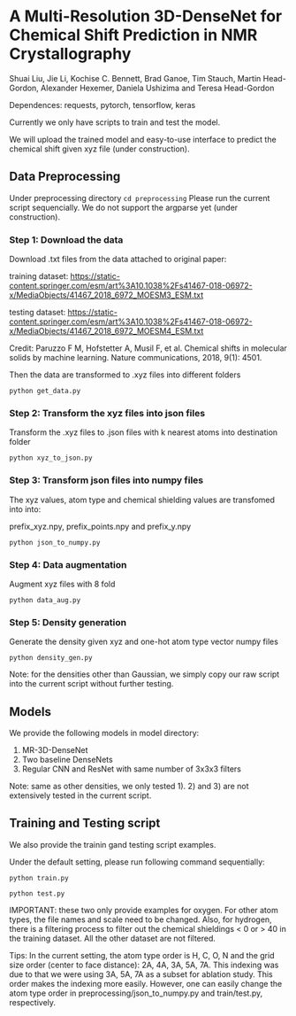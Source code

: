 # A Multi-Resolution 3D-DenseNet for Chemical Shift Prediction in NMR Crystallography

Shuai Liu, Jie Li, Kochise C. Bennett, Brad Ganoe, Tim Stauch, Martin Head-Gordon, Alexander Hexemer, Daniela Ushizima and Teresa Head-Gordon


Dependences: requests, pytorch, tensorflow, keras

Currently we only have scripts to train and test the model.

We will upload the trained model and easy-to-use interface to predict the chemical shift given xyz file (under construction).


## Data Preprocessing
Under preprocessing directory
`cd preprocessing`
Please run the current script sequencially. We do not support the argparse yet (under construction).

### Step 1: Download the data
Download .txt files from the data attached to original paper:

training dataset: 
https://static-content.springer.com/esm/art%3A10.1038%2Fs41467-018-06972-x/MediaObjects/41467_2018_6972_MOESM3_ESM.txt

testing dataset:
https://static-content.springer.com/esm/art%3A10.1038%2Fs41467-018-06972-x/MediaObjects/41467_2018_6972_MOESM4_ESM.txt

Credit:
Paruzzo F M, Hofstetter A, Musil F, et al. Chemical shifts in molecular solids by machine learning. Nature communications, 2018, 9(1): 4501.

Then the data are transformed to .xyz files into different folders

`python get_data.py`

### Step 2: Transform the xyz files into json files
Transform the .xyz files to .json files with k nearest atoms into destination folder

`python xyz_to_json.py`

### Step 3: Transform json files into numpy files 
The xyz values, atom type and chemical shielding values are transfomed into into:

prefix_xyz.npy, prefix_points.npy and prefix_y.npy

`python json_to_numpy.py`

### Step 4: Data augmentation
Augment xyz files with 8 fold

`python data_aug.py`

### Step 5: Density generation
Generate the density given xyz and one-hot atom type vector numpy files

`python density_gen.py`

Note: for the densities other than Gaussian, we simply copy our raw script into the current script without further testing.

## Models
We provide the following models in model directory:
1) MR-3D-DenseNet
2) Two baseline DenseNets
3) Regular CNN and ResNet with same number of 3x3x3 filters

Note: same as other densities, we only tested 1). 2) and 3) are not extensively tested in the current script.

## Training and Testing script
We also provide the trainin gand testing script examples. 

Under the default setting, please run following command sequentially:

`python train.py`

`python test.py`

IMPORTANT: these two only provide examples for oxygen. For other atom types, the file names and scale need to be changed. Also, for hydrogen, there is a filtering process to filter out the chemical shieldings < 0 or > 40 in the training dataset. All the other dataset are not filtered.

Tips: In the current setting, the atom type order is H, C, O, N and the grid size order (center to face distance): 2A, 4A, 3A, 5A, 7A. This indexing was due to that we were using 3A, 5A, 7A as a subset for ablation study. This order makes the indexing more easily. However, one can easily change the atom type order in preprocessing/json_to_numpy.py and train/test.py, respectively. 

